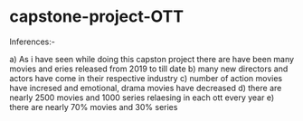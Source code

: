 # capstone-project-OTT

Inferences:-

a) As i have seen while doing this capston project there are have been many movies and eries released from 2019 to till date
b) many new directors and actors have come in their respective industry
c) number of action movies have incresed and emotional, drama movies have decreased
d) there are nearly 2500 movies and 1000 series relaesing in each ott every year
e) there are nearly 70% movies and 30% series
